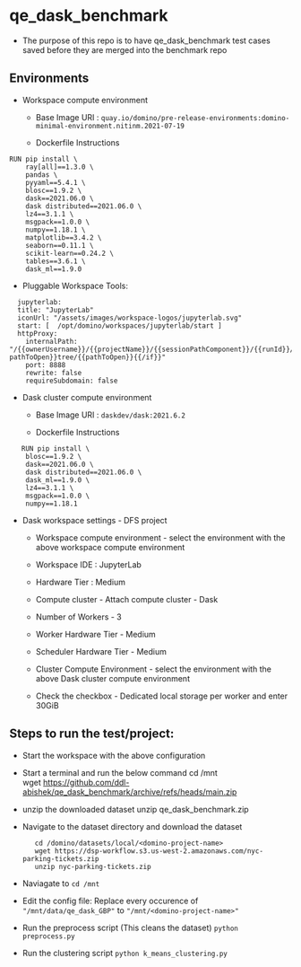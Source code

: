 # qe_dask_benchmark

 - The purpose of this repo is to have qe_dask_benchmark test cases saved before they are merged into the benchmark repo

  ## Environments
 - Workspace compute environment
  	 - Base Image URI : ```quay.io/domino/pre-release-environments:domino-minimal-environment.nitinm.2021-07-19``` 

  	 - Dockerfile Instructions
```
RUN pip install \
	ray[all]==1.3.0 \   
	pandas \   
	pyyaml==5.4.1 \   
	blosc==1.9.2 \
	dask==2021.06.0 \
	dask distributed==2021.06.0 \
	lz4==3.1.1 \
	msgpack==1.0.0 \
	numpy==1.18.1 \
	matplotlib==3.4.2 \
	seaborn==0.11.1 \
	scikit-learn==0.24.2 \
	tables==3.6.1 \
	dask_ml==1.9.0
```

 - Pluggable Workspace Tools:
```
  jupyterlab:
  title: "JupyterLab"
  iconUrl: "/assets/images/workspace-logos/jupyterlab.svg"
  start: [  /opt/domino/workspaces/jupyterlab/start ]
  httpProxy:
    internalPath: "/{{ownerUsername}}/{{projectName}}/{{sessionPathComponent}}/{{runId}}/{{#if pathToOpen}}tree/{{pathToOpen}}{{/if}}"
    port: 8888
    rewrite: false
    requireSubdomain: false
```


 - Dask cluster compute environment
  	 	
   - Base Image URI : ```daskdev/dask:2021.6.2```

   - Dockerfile Instructions
```
   RUN pip install \
	blosc==1.9.2 \
	dask==2021.06.0 \
	dask distributed==2021.06.0 \
	dask_ml==1.9.0 \
	lz4==3.1.1 \
	msgpack==1.0.0 \
	numpy==1.18.1
```


   - Dask workspace settings - DFS project
     - Workspace compute environment - select the environment with the above workspace compute environment
     - Workspace IDE : JupyterLab
     - Hardware Tier : Medium

     - Compute cluster - Attach compute cluster - Dask 
     - Number of Workers - 3
     - Worker Hardware Tier - Medium
     - Scheduler Hardware Tier - Medium
     - Cluster Compute Environment - select the environment with the above Dask cluster compute environment

     - Check the checkbox - Dedicated local storage per worker and enter 30GiB

 ## Steps to run the test/project:

  - Start the workspace with the above configuration
  - Start a terminal and run the below command
		cd /mnt  
		wget https://github.com/ddl-abishek/qe_dask_benchmark/archive/refs/heads/main.zip

  - unzip the downloaded dataset
		unzip qe_dask_benchmark.zip

  - Navigate to the dataset directory and download the dataset

  		   cd /domino/datasets/local/<domino-project-name>
  		   wget https://dsp-workflow.s3.us-west-2.amazonaws.com/nyc-parking-tickets.zip
  		   unzip nyc-parking-tickets.zip

  - Naviagate to 
  		```cd /mnt```

  - Edit the config file:
  		Replace every occurence of ```"/mnt/data/qe_dask_GBP"``` to ```"/mnt/<domino-project-name>"```

  - Run the preprocess script (This cleans the dataset)
  		```python preprocess.py```

  - Run the clustering script
  		```python k_means_clustering.py```
